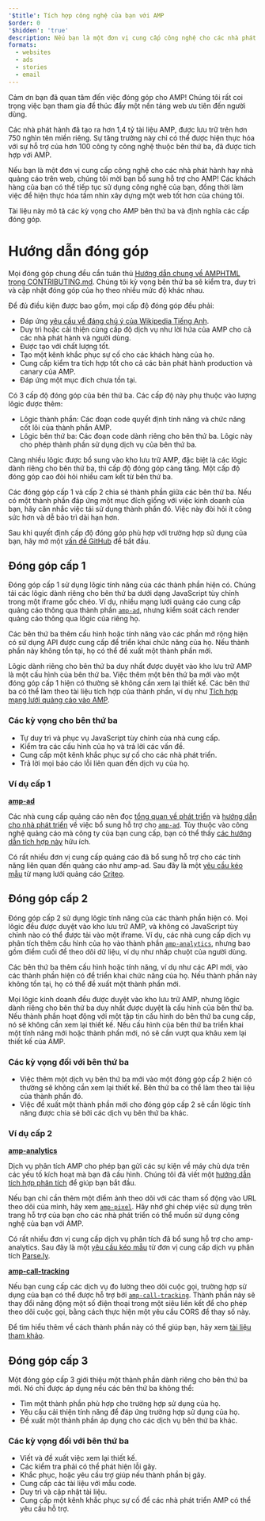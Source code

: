 ```yaml
---
'$title': Tích hợp công nghệ của bạn với AMP
$order: 0
'$hidden': 'true'
description: Nếu bạn là một đơn vị cung cấp công nghệ cho các nhà phát hành hay nhà quảng cáo trên web, chúng tôi mời bạn bổ sung hỗ trợ cho AMP để các khách hàng của bạn có thể tiếp tục...
formats:
  - websites
  - ads
  - stories
  - email
---
```


Cảm ơn bạn đã quan tâm đến việc đóng góp cho AMP! Chúng tôi rất coi trọng việc bạn tham gia để thúc đẩy một nền tảng web ưu tiên đến người dùng.

Các nhà phát hành đã tạo ra hơn 1,4 tỷ tài liệu AMP, được lưu trữ trên hơn 750 nghìn tên miền riêng. Sự tăng trưởng này chỉ có thể được hiện thực hóa với sự hỗ trợ của hơn 100 công ty công nghệ thuộc bên thứ ba, đã được tích hợp với AMP.

Nếu bạn là một đơn vị cung cấp công nghệ cho các nhà phát hành hay nhà quảng cáo trên web, chúng tôi mời bạn bổ sung hỗ trợ cho AMP! Các khách hàng của bạn có thể tiếp tục sử dụng công nghệ của bạn, đồng thời làm việc để hiện thực hóa tầm nhìn xây dựng một web tốt hơn của chúng tôi.

Tài liệu này mô tả các kỳ vọng cho AMP bên thứ ba và định nghĩa các cấp đóng góp.

# Hướng dẫn đóng góp

Mọi đóng góp chung đều cần tuân thủ [Hướng dẫn chung về AMPHTML trong CONTRIBUTING.md](https://github.com/ampproject/amphtml/blob/main/CONTRIBUTING.md). Chúng tôi kỳ vọng bên thứ ba sẽ kiểm tra, duy trì và cập nhật đóng góp của họ theo nhiều mức độ khác nhau.

Để đủ điều kiện được bao gồm, mọi cấp độ đóng góp đều phải:

- Đáp ứng [yêu cầu về đáng chú ý của Wikipedia Tiếng Anh](https://en.wikipedia.org/wiki/Wikipedia:Notability).
- Duy trì hoặc cải thiện cùng cấp độ dịch vụ như lời hứa của AMP cho cả các nhà phát hành và người dùng.
- Được tạo với chất lượng tốt.
- Tạo một kênh khắc phục sự cố cho các khách hàng của họ.
- Cung cấp kiểm tra tích hợp tốt cho cả các bản phát hành production và canary của AMP.
- Đáp ứng một mục đích chưa tồn tại.

Có 3 cấp độ đóng góp của bên thứ ba. Các cấp độ này phụ thuộc vào lượng lôgic được thêm:

- Lôgic thành phần: Các đoạn code quyết định tính năng và chức năng cốt lõi của thành phần AMP.
- Lôgic bên thứ ba: Các đoạn code dành riêng cho bên thứ ba. Lôgic này cho phép thành phần sử dụng dịch vụ của bên thứ ba.

Càng nhiều lôgic được bổ sung vào kho lưu trữ AMP, đặc biệt là các lôgic dành riêng cho bên thứ ba, thì cấp độ đóng góp càng tăng. Một cấp độ đóng góp cao đòi hỏi nhiều cam kết từ bên thứ ba.

Các đóng góp cấp 1 và cấp 2 chia sẻ thành phần giữa các bên thứ ba. Nếu có một thành phần đáp ứng một mục đích giống với việc kinh doanh của bạn, hãy cân nhắc việc tái sử dụng thành phần đó. Việc này đòi hỏi ít công sức hơn và dễ bảo trì dài hạn hơn.

Sau khi quyết định cấp độ đóng góp phù hợp với trường hợp sử dụng của bạn, hãy mở một [vấn đề GitHub](https://github.com/ampproject/amphtml/issues/new) để bắt đầu.

## Đóng góp cấp 1

Đóng góp cấp 1 sử dụng lôgic tính năng của các thành phần hiện có. Chúng tải các lôgic dành riêng cho bên thứ ba dưới dạng JavaScript tùy chỉnh trong một iframe gốc chéo. Ví dụ, nhiều mạng lưới quảng cáo cung cấp quảng cáo thông qua thành phần [`amp-ad`](../../../components/reference/amp-ad.md), nhưng kiểm soát cách render quảng cáo thông qua lôgic của riêng họ.

Các bên thứ ba thêm cấu hình hoặc tính năng vào các phần mở rộng hiện có sử dụng API được cung cấp để triển khai chức năng của họ. Nếu thành phần này không tồn tại, họ có thể đề xuất một thành phần mới.

Lôgic dành riêng cho bên thứ ba duy nhất được duyệt vào kho lưu trữ AMP là một cấu hình của bên thứ ba. Việc thêm một bên thứ ba mới vào một đóng góp cấp 1 hiện có thường sẽ không cần xem lại thiết kế. Các bên thứ ba có thể làm theo tài liệu tích hợp của thành phần, ví dụ như [Tích hợp mạng lưới quảng cáo vào AMP](https://github.com/ampproject/amphtml/blob/main/ads/README.md).

### Các kỳ vọng cho bên thứ ba

- Tự duy trì và phục vụ JavaScript tùy chỉnh của nhà cung cấp.
- Kiểm tra các cấu hình của họ và trả lời các vấn đề.
- Cung cấp một kênh khắc phục sự cố cho các nhà phát triển.
- Trả lời mọi báo cáo lỗi liên quan đến dịch vụ của họ.

### Ví dụ cấp 1

[**amp-ad**](../../../components/reference/amp-ad.md)

Các nhà cung cấp quảng cáo nên đọc [tổng quan về phát triển](https://github.com/ampproject/amphtml/tree/master/ads#overview) và [hướng dẫn cho nhà phát triển](https://github.com/ampproject/amphtml/tree/master/ads#developer-guidelines-for-a-pull-request) về việc bổ sung hỗ trợ cho [`amp-ad`](../../../components/reference/amp-ad.md). Tùy thuộc vào công nghệ quảng cáo mà công ty của bạn cung cấp, bạn có thể thấy [các hướng dẫn tích hợp này](/content/amp-dev/documentation/guides-and-tutorials/contribute/vendor-contributions/ad-integration-guide.md?format=ads) hữu ích.

Có rất nhiều đơn vị cung cấp quảng cáo đã bổ sung hỗ trợ cho các tính năng liên quan đến quảng cáo như amp-ad. Sau đây là một [yêu cầu kéo mẫu](https://github.com/ampproject/amphtml/pull/2299) từ mạng lưới quảng cáo [Criteo](https://github.com/ampproject/amphtml/blob/main/ads/criteo.md).

## Đóng góp cấp 2

Đóng góp cấp 2 sử dụng lôgic tính năng của các thành phần hiện có. Mọi lôgic đều được duyệt vào kho lưu trữ AMP, và không có JavaScript tùy chỉnh nào có thể được tải vào một iframe. Ví dụ, các nhà cung cấp dịch vụ phân tích thêm cấu hình của họ vào thành phần [`amp-analytics`](../../../components/reference/amp-analytics.md), nhưng bao gồm điểm cuối để theo dõi dữ liệu, ví dụ như nhấp chuột của người dùng.

Các bên thứ ba thêm cấu hình hoặc tính năng, ví dụ như các API mới, vào các thành phần hiện có để triển khai chức năng của họ. Nếu thành phần này không tồn tại, họ có thể đề xuất một thành phần mới.

Mọi lôgic kinh doanh đều được duyệt vào kho lưu trữ AMP, nhưng lôgic dành riêng cho bên thứ ba duy nhất được duyệt là cấu hình của bên thứ ba. Nếu thành phần hoạt động với một tập tin cấu hình do bên thứ ba cung cấp, nó sẽ không cần xem lại thiết kế. Nếu cấu hình của bên thứ ba triển khai một tính năng mới hoặc thành phần mới, nó sẽ cần vượt qua khâu xem lại thiết kế của AMP.

### Các kỳ vọng đối với bên thứ ba

- Việc thêm một dịch vụ bên thứ ba mới vào một đóng góp cấp 2 hiện có thường sẽ không cần xem lại thiết kế. Bên thứ ba có thể làm theo tài liệu của thành phần đó.
- Việc đề xuất một thành phần mới cho đóng góp cấp 2 sẽ cần lôgic tính năng được chia sẻ bởi các dịch vụ bên thứ ba khác.

### Ví dụ cấp 2

[**amp-analytics**](../../../components/reference/amp-analytics.md)

Dịch vụ phân tích AMP cho phép bạn gửi các sự kiện về máy chủ dựa trên các yếu tố kích hoạt mà bạn đã cấu hình. Chúng tôi đã viết một [hướng dẫn tích hợp phân tích](../../optimize-measure/configure-analytics/index.md) để giúp bạn bắt đầu.

Nếu bạn chỉ cần thêm một điểm ảnh theo dõi với các tham số động vào URL theo dõi của mình, hãy xem [`amp-pixel`](../../../components/reference/amp-pixel.md). Hãy nhớ ghi chép việc sử dụng trên trang hỗ trợ của bạn cho các nhà phát triển có thể muốn sử dụng công nghệ của bạn với AMP.

Có rất nhiều đơn vị cung cấp dịch vụ phân tích đã bổ sung hỗ trợ cho amp-analytics. Sau đây là một [yêu cầu kéo mẫu](https://github.com/ampproject/amphtml/pull/1595) từ đơn vị cung cấp dịch vụ phân tích [Parse.ly](https://www.parsely.com/help/integration/google-amp/).

[**amp-call-tracking**](../../../components/reference/amp-call-tracking.md)

Nếu bạn cung cấp các dịch vụ đo lường theo dõi cuộc gọi, trường hợp sử dụng của bạn có thể được hỗ trợ bởi [`amp-call-tracking`](../../../components/reference/amp-call-tracking.md). Thành phần này sẽ thay đổi năng động một số điện thoại trong một siêu liên kết để cho phép theo dõi cuộc gọi, bằng cách thực hiện một yêu cầu CORS để thay số này.

Để tìm hiểu thêm về cách thành phần này có thể giúp bạn, hãy xem [tài liệu tham khảo](../../../components/reference/amp-call-tracking.md).

## Đóng góp cấp 3

Một đóng góp cấp 3 giới thiệu một thành phần dành riêng cho bên thứ ba mới. Nó chỉ được áp dụng nếu các bên thứ ba không thể:

- Tìm một thành phần phù hợp cho trường hợp sử dụng của họ.
- Yêu cầu cải thiện tính năng để đáp ứng trường hợp sử dụng của họ.
- Đề xuất một thành phần áp dụng cho các dịch vụ bên thứ ba khác.

### Các kỳ vọng đối với bên thứ ba

- Viết và đề xuất việc xem lại thiết kế.
- Các kiểm tra phải có thể phát hiện lỗi gãy.
- Khắc phục, hoặc yêu cầu trợ giúp nếu thành phần bị gãy.
- Cung cấp các tài liệu với mẫu code.
- Duy trì và cập nhật tài liệu.
- Cung cấp một kênh khắc phục sự cố để các nhà phát triển AMP có thể yêu cầu hỗ trợ.

